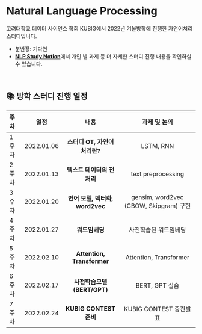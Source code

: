 # Natural Language Processing
고려대학교 데이터 사이언스 학회 KUBIG에서 2022년 겨울방학에 진행한 자연어처리 스터디입니다.  
* 분반장: 기다연
* [**NLP Study Notion**](https://zoeylaboratory.notion.site/KUBIG-2022-Winter-NLP-b9658432b517473d82a224857b3015c2)에서 개인 별 과제 등 더 자세한 스터디 진행 내용을 확인하실 수 있습니다. 

<br>

## 📚 방학 스터디 진행 일정

|   주차   |   일정   |   내용   |   과제 및 논의   | 
|:----------------------------|:----------------------------:|:--------------------:|:-------------------:|
|  1주차  | 2022.01.06 | **스터디 OT, 자연어처리란?** | LSTM, RNN | 
|  2주차  | 2022.01.13 | **텍스트 데이터의 전처리** | text preprocessing  | 
|  3주차  | 2022.01.20 | **언어 모델, 벡터화, word2vec** | gensim, word2vec (CBOW, Skipgram) 구현 | 
|  4주차  | 2022.01.27 | **워드임베딩** | 사전학습된 워드임베딩 | 
|  5주차  | 2022.02.10 | **Attention, Transformer** | Attention, Transformer |  
|  6주차  | 2022.02.17 | **사전학습모델 (BERT/GPT)** | BERT, GPT 실습 |  
|  7주차  | 2022.02.24 | **KUBIG CONTEST 준비** | KUBIG CONTEST 중간발표 |

<br>
